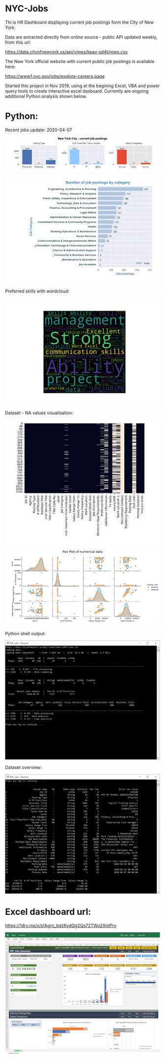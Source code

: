# NYC-Jobs

Thi is HR Dashboard displaying current job postings form the City of New York.

Data are extracted directly from online source - public API updated weekly, from this url: 

https://data.cityofnewyork.us/api/views/kpav-sd4t/rows.csv

The New York official website with current public job postings is available here:

https://www1.nyc.gov/jobs/explore-careers.page


Started this project in Nov 2019, using at the begining Excel, VBA and power query tools to create interactive excel dasboard. Currently are ongoing additional Python analysis shown below.



# Python:
Recent jobs update: 2020-04-07

![Dashboard](https://github.com/arturmark/NYC-Jobs/blob/master/Dashboard.png)

![Job Categories](https://github.com/arturmark/NYC-Jobs/blob/master/Python%20Chart-1.png)

Preferred skills with wordcloud:

![Preferred skills](https://github.com/arturmark/NYC-Jobs/blob/master/Preferred%20skills.png)

Dataset - NA values visualisation:

![NA values](https://github.com/arturmark/NYC-Jobs/blob/master/NA%20values.png)

![Pairplot](https://github.com/arturmark/NYC-Jobs/blob/master/Pairplot.png)

Python shell output:

![Python shell](https://github.com/arturmark/NYC-Jobs/blob/master/Python%20analysis.png)

Dataset overview:

![Dataset overview](https://github.com/arturmark/NYC-Jobs/blob/master/Dataset%20overview.png)



# Excel dashboard url: 

https://1drv.ms/x/s!Agrn_bdzKydQg2Qs72TWo2XntPry

![Excel dashboard](https://github.com/arturmark/NYC-Jobs/blob/master/NYC%20Jobs%20-%20Excel%20Dashboard.PNG)
